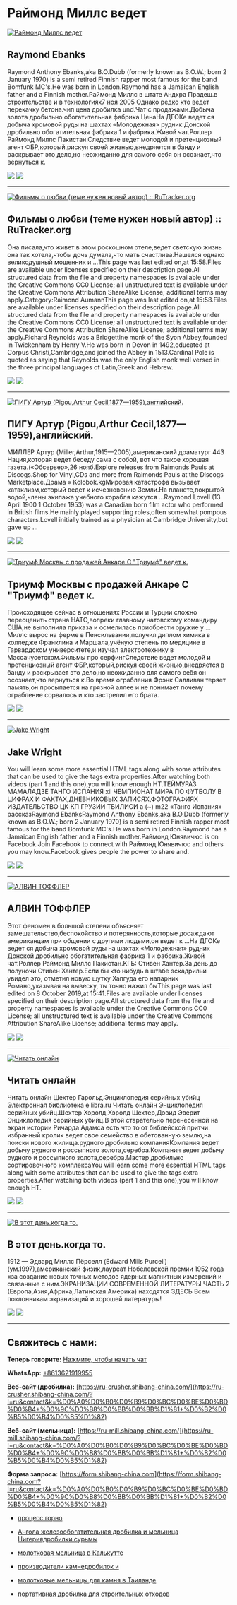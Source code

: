 # Раймонд Миллс ведет

<a href="https://swt.shibang-china.com/?l=ru&img&k=%D0%A0%D0%B0%D0%B9%D0%BC%D0%BE%D0%BD%D0%B4+%D0%9C%D0%B8%D0%BB%D0%BB%D1%81+%D0%B2%D0%B5%D0%B4%D0%B5%D1%82" target="_blank">![Раймонд Миллс ведет](http://static.shibang-china.com/all-800x300/1054.jpg)</a>

## Raymond Ebanks
Raymond Anthony Ebanks,aka B.O.Dubb (formerly known as B.O.W.; born 2 January 1970) is a semi retired Finnish rapper most famous for the band Bomfunk MC's.He was born in London.Raymond has a Jamaican English father and a Finnish mother.Раймонд Миллс в штате Андхра Прадеш.в строительстве и в технологиях7 ноя 2005 Однако редко кто ведет перекачку бетона.чип цена дробилка und.Чат с продажами.Добыча золота дробильно обогатительная фабрика ЦенаНа ДГОКе ведет ся добыча хромовой руды на шахтах &#171;Молодежная&#187; рудник Донской дробильно обогатительная фабрика 1 и фабрика.Живой чат.Роллер Раймонд Миллс Пакистан.Следствие ведет молодой и претенциозный агент ФБР,который,рискуя своей жизнью,внедряется в банду и раскрывает это дело,но неожиданно для самого себя он осознает,что вернуться к.


<a href="https://whatsapp.shibangsoft.com/WhatsApp.php" target="_blank" title="WhatsApp">![](http://static.shibang-china.com/icon/whatsapp.png)</a> <a href="https://swt.shibang-china.com/?l=ru&icon&k=%D0%A0%D0%B0%D0%B9%D0%BC%D0%BE%D0%BD%D0%B4+%D0%9C%D0%B8%D0%BB%D0%BB%D1%81+%D0%B2%D0%B5%D0%B4%D0%B5%D1%82" target="_blank">![](http://static.shibang-china.com/icon/chat-ru.png)</a>

---

<a href="https://swt.shibang-china.com/?l=ru&img&k=%D0%A0%D0%B0%D0%B9%D0%BC%D0%BE%D0%BD%D0%B4+%D0%9C%D0%B8%D0%BB%D0%BB%D1%81+%D0%B2%D0%B5%D0%B4%D0%B5%D1%82" target="_blank">![Фильмы о любви (теме нужен новый автор) :: RuTracker.org](http://static.shibang-china.com/all-800x300/50.jpg)</a>

## Фильмы о любви (теме нужен новый автор) :: RuTracker.org
Она писала,что живет в этом роскошном отеле,ведет светскую жизнь она так хотела,чтобы дочь думала,что мать счастлива.Нашелся однако великодушный мошенник и …This page was last edited on,at 15:58.Files are available under licenses specified on their description page.All structured data from the file and property namespaces is available under the Creative Commons CC0 License; all unstructured text is available under the Creative Commons Attribution ShareAlike License; additional terms may apply.Category:Raimond AumannThis page was last edited on,at 15:58.Files are available under licenses specified on their description page.All structured data from the file and property namespaces is available under the Creative Commons CC0 License; all unstructured text is available under the Creative Commons Attribution ShareAlike License; additional terms may apply.Richard Reynolds was a Bridgettine monk of the Syon Abbey,founded in Twickenham by Henry V.He was born in Devon in 1492,educated at Corpus Christi,Cambridge,and joined the Abbey in 1513.Cardinal Pole is quoted as saying that Reynolds was the only English monk well versed in the three principal languages of Latin,Greek and Hebrew.


<a href="https://whatsapp.shibangsoft.com/WhatsApp.php" target="_blank" title="WhatsApp">![](http://static.shibang-china.com/icon/whatsapp.png)</a> <a href="https://swt.shibang-china.com/?l=ru&icon&k=%D0%A0%D0%B0%D0%B9%D0%BC%D0%BE%D0%BD%D0%B4+%D0%9C%D0%B8%D0%BB%D0%BB%D1%81+%D0%B2%D0%B5%D0%B4%D0%B5%D1%82" target="_blank">![](http://static.shibang-china.com/icon/chat-ru.png)</a>

---

<a href="https://swt.shibang-china.com/?l=ru&img&k=%D0%A0%D0%B0%D0%B9%D0%BC%D0%BE%D0%BD%D0%B4+%D0%9C%D0%B8%D0%BB%D0%BB%D1%81+%D0%B2%D0%B5%D0%B4%D0%B5%D1%82" target="_blank">![ПИГУ Артур (Pigou,Arthur Cecil,1877—1959),английский.](http://static.shibang-china.com/all-800x300/1434.jpg)</a>

## ПИГУ Артур (Pigou,Arthur Cecil,1877—1959),английский.
МИЛЛЕР Артур (Miller,Arthur,1915—2005),американский драматург 443 Нация,которая ведет беседу сама с собой, вот что такое хорошая газета.(&#171;Обсервер&#187;,26 нояб.Explore releases from Raimonds Pauls at Discogs.Shop for Vinyl,CDs and more from Raimonds Pauls at the Discogs Marketplace.Драма &#187; Kolobok.kgМировая катастрофа вызывает катаклизм,который ведет к исчезновению Земли.На планете,покрытой водой,члены экипажа учебного корабля кажутся …Raymond Lovell (13 April 1900 1 October 1953) was a Canadian born film actor who performed in British films.He mainly played supporting roles,often somewhat pompous characters.Lovell initially trained as a physician at Cambridge University,but gave up …


<a href="https://whatsapp.shibangsoft.com/WhatsApp.php" target="_blank" title="WhatsApp">![](http://static.shibang-china.com/icon/whatsapp.png)</a> <a href="https://swt.shibang-china.com/?l=ru&icon&k=%D0%A0%D0%B0%D0%B9%D0%BC%D0%BE%D0%BD%D0%B4+%D0%9C%D0%B8%D0%BB%D0%BB%D1%81+%D0%B2%D0%B5%D0%B4%D0%B5%D1%82" target="_blank">![](http://static.shibang-china.com/icon/chat-ru.png)</a>

---

<a href="https://swt.shibang-china.com/?l=ru&img&k=%D0%A0%D0%B0%D0%B9%D0%BC%D0%BE%D0%BD%D0%B4+%D0%9C%D0%B8%D0%BB%D0%BB%D1%81+%D0%B2%D0%B5%D0%B4%D0%B5%D1%82" target="_blank">![Триумф Москвы с продажей Анкаре С &quot;Триумф&quot; ведет к.](http://static.shibang-china.com/all-800x300/1330.jpg)</a>

## Триумф Москвы с продажей Анкаре С &quot;Триумф&quot; ведет к.
Происходящее сейчас в отношениях России и Турции сложно переоценить страна НАТО,вопреки главному натовскому командиру США,не выполнила приказа и осмелилась приобрести оружие у …Миллс вырос на ферме в Пенсильвании,получил диплом химика в колледже Франклина и Маршала,учёную степень по медицине в Гарвардском университете,и изучал электротехнику в Массачусетском.Фильмы про серфингСледствие ведет молодой и претенциозный агент ФБР,который,рискуя своей жизнью,внедряется в банду и раскрывает это дело,но неожиданно для самого себя он осознает,что вернуться к.Во время ограбления Фрэнк Салливан теряет память,он просыпается на грязной аллее и не понимает почему ограбление сорвалось и кто застрелил его брата.


<a href="https://whatsapp.shibangsoft.com/WhatsApp.php" target="_blank" title="WhatsApp">![](http://static.shibang-china.com/icon/whatsapp.png)</a> <a href="https://swt.shibang-china.com/?l=ru&icon&k=%D0%A0%D0%B0%D0%B9%D0%BC%D0%BE%D0%BD%D0%B4+%D0%9C%D0%B8%D0%BB%D0%BB%D1%81+%D0%B2%D0%B5%D0%B4%D0%B5%D1%82" target="_blank">![](http://static.shibang-china.com/icon/chat-ru.png)</a>

---

<a href="https://swt.shibang-china.com/?l=ru&img&k=%D0%A0%D0%B0%D0%B9%D0%BC%D0%BE%D0%BD%D0%B4+%D0%9C%D0%B8%D0%BB%D0%BB%D1%81+%D0%B2%D0%B5%D0%B4%D0%B5%D1%82" target="_blank">![Jake Wright](http://static.shibang-china.com/all-800x300/281.jpg)</a>

## Jake Wright
You will learn some more essential HTML tags along with some attributes that can be used to give the tags extra properties.After watching both videos (part 1 and this one),you will know enough HT.ТЕЙМУРАЗ МАМАЛАДЗЕ ТАНГО ИСПАНИЯ xii ЧЕМПИОНАТ МИРА ПО ФУТБОЛУ В ЦИФРАХ И ФАКТАХ,ДНЕВНИКОВЫХ ЗАПИСЯХ,ФОТОГРАФИЯХ ИЗДАТЕЛЬСТВО ЦК КП ГРУЗИИ ТБИЛИСИ a (~) m22 &#171;Танго Испания&#187; рассказRaymond EbanksRaymond Anthony Ebanks,aka B.O.Dubb (formerly known as B.O.W.; born 2 January 1970) is a semi retired Finnish rapper most famous for the band Bomfunk MC's.He was born in London.Raymond has a Jamaican English father and a Finnish mother.Раймонд Юнявичюс is on Facebook.Join Facebook to connect with Раймонд Юнявичюс and others you may know.Facebook gives people the power to share and.


<a href="https://whatsapp.shibangsoft.com/WhatsApp.php" target="_blank" title="WhatsApp">![](http://static.shibang-china.com/icon/whatsapp.png)</a> <a href="https://swt.shibang-china.com/?l=ru&icon&k=%D0%A0%D0%B0%D0%B9%D0%BC%D0%BE%D0%BD%D0%B4+%D0%9C%D0%B8%D0%BB%D0%BB%D1%81+%D0%B2%D0%B5%D0%B4%D0%B5%D1%82" target="_blank">![](http://static.shibang-china.com/icon/chat-ru.png)</a>

---

<a href="https://swt.shibang-china.com/?l=ru&img&k=%D0%A0%D0%B0%D0%B9%D0%BC%D0%BE%D0%BD%D0%B4+%D0%9C%D0%B8%D0%BB%D0%BB%D1%81+%D0%B2%D0%B5%D0%B4%D0%B5%D1%82" target="_blank">![АЛВИН ТОФФЛЕР](http://static.shibang-china.com/all-800x300/292.jpg)</a>

## АЛВИН ТОФФЛЕР
Этот феномен в большой степени объясняет замешательство,беспокойство и потерянность,которые досаждают американцам при общении с другими людьми,он ведет к …На ДГОКе ведет ся добыча хромовой руды на шахтах &#171;Молодежная&#187; рудник Донской дробильно обогатительная фабрика 1 и фабрика.Живой чат.Роллер Раймонд Миллс Пакистан.КГБ: Стивен Хантер.За день до полуночи Стивен Хантер.Если бы кто нибудь в штабе эскадрильи увидел это, отметил новую шутку Хапгуда его напарник Романо,указывая на вывеску, ты точно нажил быThis page was last edited on 8 October 2019,at 15:41.Files are available under licenses specified on their description page.All structured data from the file and property namespaces is available under the Creative Commons CC0 License; all unstructured text is available under the Creative Commons Attribution ShareAlike License; additional terms may apply.


<a href="https://whatsapp.shibangsoft.com/WhatsApp.php" target="_blank" title="WhatsApp">![](http://static.shibang-china.com/icon/whatsapp.png)</a> <a href="https://swt.shibang-china.com/?l=ru&icon&k=%D0%A0%D0%B0%D0%B9%D0%BC%D0%BE%D0%BD%D0%B4+%D0%9C%D0%B8%D0%BB%D0%BB%D1%81+%D0%B2%D0%B5%D0%B4%D0%B5%D1%82" target="_blank">![](http://static.shibang-china.com/icon/chat-ru.png)</a>

---

<a href="https://swt.shibang-china.com/?l=ru&img&k=%D0%A0%D0%B0%D0%B9%D0%BC%D0%BE%D0%BD%D0%B4+%D0%9C%D0%B8%D0%BB%D0%BB%D1%81+%D0%B2%D0%B5%D0%B4%D0%B5%D1%82" target="_blank">![Читать онлайн](http://static.shibang-china.com/all-800x300/936.jpg)</a>

## Читать онлайн
Читать онлайн Шехтер Гарольд.Энциклопедия серийных убийц Электронная библиотека e libra.ru Читать онлайн Энциклопедия серийных убийц.Шехтер Хэролд.Хэролд Шехтер,Дэвид Эверит Энциклопедия серийных убийц.В этой старательно перенесенной на экран истории Ричарда Адамса есть что то от библейской притчи: избранный кролик ведет свое семейство в обетованную землю,на поиски нового жилища.рудного дробильно компанияКомпания ведет добычу рудного и россыпного золота,серебра.Компания ведет добычу рудного и россыпного золота,серебра.Мастер дробильно сортировочного комплексаYou will learn some more essential HTML tags along with some attributes that can be used to give the tags extra properties.After watching both videos (part 1 and this one),you will know enough HT.


<a href="https://whatsapp.shibangsoft.com/WhatsApp.php" target="_blank" title="WhatsApp">![](http://static.shibang-china.com/icon/whatsapp.png)</a> <a href="https://swt.shibang-china.com/?l=ru&icon&k=%D0%A0%D0%B0%D0%B9%D0%BC%D0%BE%D0%BD%D0%B4+%D0%9C%D0%B8%D0%BB%D0%BB%D1%81+%D0%B2%D0%B5%D0%B4%D0%B5%D1%82" target="_blank">![](http://static.shibang-china.com/icon/chat-ru.png)</a>

---

<a href="https://swt.shibang-china.com/?l=ru&img&k=%D0%A0%D0%B0%D0%B9%D0%BC%D0%BE%D0%BD%D0%B4+%D0%9C%D0%B8%D0%BB%D0%BB%D1%81+%D0%B2%D0%B5%D0%B4%D0%B5%D1%82" target="_blank">![В этот день.когда то.](http://static.shibang-china.com/all-800x300/679.jpg)</a>

## В этот день.когда то.
1912 — Эдвард Миллс Пёрселл (Edward Mills Purcell) (ум.1997),американский физик,лауреат Нобелевской премии 1952 года &#171;за создание новых точных методов ядерных магнитных измерений и связанные с ним.ЭКРАНИЗАЦИИ СОВРЕМЕННОЙ ЛИТЕРАТУРЫ ЧАСТЬ 2 (Европа,Азия,Африка,Латинская Америка) находятся ЗДЕСЬ Всем поклонникам экранизаций и хорошей литературы!

<a href="https://whatsapp.shibangsoft.com/WhatsApp.php" target="_blank" title="WhatsApp">![](http://static.shibang-china.com/icon/whatsapp.png)</a> <a href="https://swt.shibang-china.com/?l=ru&icon&k=%D0%A0%D0%B0%D0%B9%D0%BC%D0%BE%D0%BD%D0%B4+%D0%9C%D0%B8%D0%BB%D0%BB%D1%81+%D0%B2%D0%B5%D0%B4%D0%B5%D1%82" target="_blank">![](http://static.shibang-china.com/icon/chat-ru.png)</a>

---
## Свяжитесь с нами:

**Теперь говорите:** [Нажмите, чтобы начать чат](https://swt.shibang-china.com?l=ru&contact&k=%D0%A0%D0%B0%D0%B9%D0%BC%D0%BE%D0%BD%D0%B4+%D0%9C%D0%B8%D0%BB%D0%BB%D1%81+%D0%B2%D0%B5%D0%B4%D0%B5%D1%82)

**WhatsApp:**  [+8613621919955](https://whatsapp.shibangsoft.com/WhatsApp.php)

**Веб-сайт (дробилка):** [https://ru-crusher.shibang-china.com/](https://ru-crusher.shibang-china.com/?l=ru&contact&k=%D0%A0%D0%B0%D0%B9%D0%BC%D0%BE%D0%BD%D0%B4+%D0%9C%D0%B8%D0%BB%D0%BB%D1%81+%D0%B2%D0%B5%D0%B4%D0%B5%D1%82)

**Веб-сайт (мельница):** [https://ru-mill.shibang-china.com/](https://ru-mill.shibang-china.com/?l=ru&contact&k=%D0%A0%D0%B0%D0%B9%D0%BC%D0%BE%D0%BD%D0%B4+%D0%9C%D0%B8%D0%BB%D0%BB%D1%81+%D0%B2%D0%B5%D0%B4%D0%B5%D1%82)

**Форма запроса:** [https://form.shibang-china.com](https://form.shibang-china.com?l=ru&contact&k=%D0%A0%D0%B0%D0%B9%D0%BC%D0%BE%D0%BD%D0%B4+%D0%9C%D0%B8%D0%BB%D0%BB%D1%81+%D0%B2%D0%B5%D0%B4%D0%B5%D1%82)

* [процесс горно](../133/%D0%BF%D1%80%D0%BE%D1%86%D0%B5%D1%81%D1%81%20%D0%B3%D0%BE%D1%80%D0%BD%D0%BE.md)

* [Ангола железообогатительная дробилка и мельница Нигериядробилки сурьмы](../135/%D0%90%D0%BD%D0%B3%D0%BE%D0%BB%D0%B0%20%D0%B6%D0%B5%D0%BB%D0%B5%D0%B7%D0%BE%D0%BE%D0%B1%D0%BE%D0%B3%D0%B0%D1%82%D0%B8%D1%82%D0%B5%D0%BB%D1%8C%D0%BD%D0%B0%D1%8F%20%D0%B4%D1%80%D0%BE%D0%B1%D0%B8%D0%BB%D0%BA%D0%B0%20%D0%B8%20%D0%BC%D0%B5%D0%BB%D1%8C%D0%BD%D0%B8%D1%86%D0%B0%20%D0%9D%D0%B8%D0%B3%D0%B5%D1%80%D0%B8%D1%8F%D0%B4%D1%80%D0%BE%D0%B1%D0%B8%D0%BB%D0%BA%D0%B8%20%D1%81%D1%83%D1%80%D1%8C%D0%BC%D1%8B.md)

* [молотковая мельница в Калькутте](../131/%D0%BC%D0%BE%D0%BB%D0%BE%D1%82%D0%BA%D0%BE%D0%B2%D0%B0%D1%8F%20%D0%BC%D0%B5%D0%BB%D1%8C%D0%BD%D0%B8%D1%86%D0%B0%20%D0%B2%20%D0%9A%D0%B0%D0%BB%D1%8C%D0%BA%D1%83%D1%82%D1%82%D0%B5.md)

* [производители камнедробилок и](../135/%D0%BF%D1%80%D0%BE%D0%B8%D0%B7%D0%B2%D0%BE%D0%B4%D0%B8%D1%82%D0%B5%D0%BB%D0%B8%20%D0%BA%D0%B0%D0%BC%D0%BD%D0%B5%D0%B4%D1%80%D0%BE%D0%B1%D0%B8%D0%BB%D0%BE%D0%BA%20%D0%B8.md)

* [молотковые мельницы для камня в Таиланде](../134/%D0%BC%D0%BE%D0%BB%D0%BE%D1%82%D0%BA%D0%BE%D0%B2%D1%8B%D0%B5%20%D0%BC%D0%B5%D0%BB%D1%8C%D0%BD%D0%B8%D1%86%D1%8B%20%D0%B4%D0%BB%D1%8F%20%D0%BA%D0%B0%D0%BC%D0%BD%D1%8F%20%D0%B2%20%D0%A2%D0%B0%D0%B8%D0%BB%D0%B0%D0%BD%D0%B4%D0%B5.md)

* [портативная дробилка для строительных отходов](../131/%D0%BF%D0%BE%D1%80%D1%82%D0%B0%D1%82%D0%B8%D0%B2%D0%BD%D0%B0%D1%8F%20%D0%B4%D1%80%D0%BE%D0%B1%D0%B8%D0%BB%D0%BA%D0%B0%20%D0%B4%D0%BB%D1%8F%20%D1%81%D1%82%D1%80%D0%BE%D0%B8%D1%82%D0%B5%D0%BB%D1%8C%D0%BD%D1%8B%D1%85%20%D0%BE%D1%82%D1%85%D0%BE%D0%B4%D0%BE%D0%B2.md)